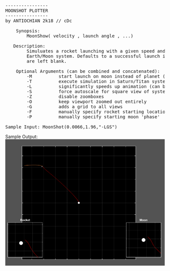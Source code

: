 <pre>
----------------
MOONSHOT PLOTTER
----------------
by ANTIOCHIAN 2k18 // cDc

    Synopsis:
        MoonShow( velocity , launch angle , ...)

   Description:
        Simuluates a rocket launching with a given speed and velocity in the
        Earth/Moon system. Defaults to a successful launch if arguements
        are left blank.
    
    Optional Arguments (can be combined and concatenated):
        -M          start launch on moon instead of planet (light side)
        -T          execute simulation in Saturn/Titan system instead
        -L          significantly speeds up animation (can be choppy)
        -S          force autoscale for square view of system
        -Z          disable zoomboxes
        -O          keep viewport zoomed out entirely
        -G          adds a grid to all views
        -F          manually specify rocket starting location
        -P          manually specify starting moon 'phase'

Sample Input: MoonShot(0.0066,1.96,"-LGS")
</pre>
Sample Output:
![Sample Output](Sample_Output.PNG)

